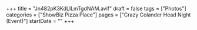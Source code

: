 +++
title = "Jn482pK3KdLILmTgdNAM.avif"
draft = false
tags = ["Photos"]
categories = ["ShowBiz Pizza Place"]
pages = ["Crazy Colander Head Night (Event)"]
startDate = ""
+++
